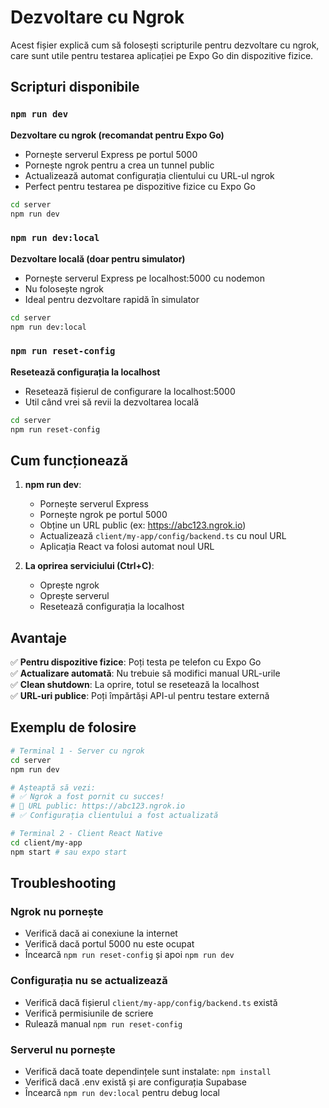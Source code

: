 # Dezvoltare cu Ngrok

Acest fișier explică cum să folosești scripturile pentru dezvoltare cu ngrok, care sunt utile pentru testarea aplicației pe Expo Go din dispozitive fizice.

## Scripturi disponibile

### `npm run dev` 
**Dezvoltare cu ngrok (recomandat pentru Expo Go)**
- Pornește serverul Express pe portul 5000
- Pornește ngrok pentru a crea un tunnel public
- Actualizează automat configurația clientului cu URL-ul ngrok
- Perfect pentru testarea pe dispozitive fizice cu Expo Go

```bash
cd server
npm run dev
```

### `npm run dev:local`
**Dezvoltare locală (doar pentru simulator)**
- Pornește serverul Express pe localhost:5000 cu nodemon
- Nu folosește ngrok
- Ideal pentru dezvoltare rapidă în simulator

```bash
cd server
npm run dev:local
```

### `npm run reset-config`
**Resetează configurația la localhost**
- Resetează fișierul de configurare la localhost:5000
- Util când vrei să revii la dezvoltarea locală

```bash
cd server
npm run reset-config
```

## Cum funcționează

1. **npm run dev**:
   - Pornește serverul Express
   - Pornește ngrok pe portul 5000
   - Obține un URL public (ex: https://abc123.ngrok.io)
   - Actualizează `client/my-app/config/backend.ts` cu noul URL
   - Aplicația React va folosi automat noul URL

2. **La oprirea serviciului (Ctrl+C)**:
   - Oprește ngrok
   - Oprește serverul
   - Resetează configurația la localhost

## Avantaje

✅ **Pentru dispozitive fizice**: Poți testa pe telefon cu Expo Go  
✅ **Actualizare automată**: Nu trebuie să modifici manual URL-urile  
✅ **Clean shutdown**: La oprire, totul se resetează la localhost  
✅ **URL-uri publice**: Poți împărtăși API-ul pentru testare externă  

## Exemplu de folosire

```bash
# Terminal 1 - Server cu ngrok
cd server
npm run dev

# Așteaptă să vezi: 
# ✅ Ngrok a fost pornit cu succes!
# 🔗 URL public: https://abc123.ngrok.io
# ✅ Configurația clientului a fost actualizată

# Terminal 2 - Client React Native
cd client/my-app
npm start # sau expo start
```

## Troubleshooting

### Ngrok nu pornește
- Verifică dacă ai conexiune la internet
- Verifică dacă portul 5000 nu este ocupat
- Încearcă `npm run reset-config` și apoi `npm run dev`

### Configurația nu se actualizează
- Verifică dacă fișierul `client/my-app/config/backend.ts` există
- Verifică permisiunile de scriere
- Rulează manual `npm run reset-config`

### Serverul nu pornește
- Verifică dacă toate dependințele sunt instalate: `npm install`
- Verifică dacă .env există și are configurația Supabase
- Încearcă `npm run dev:local` pentru debug local 